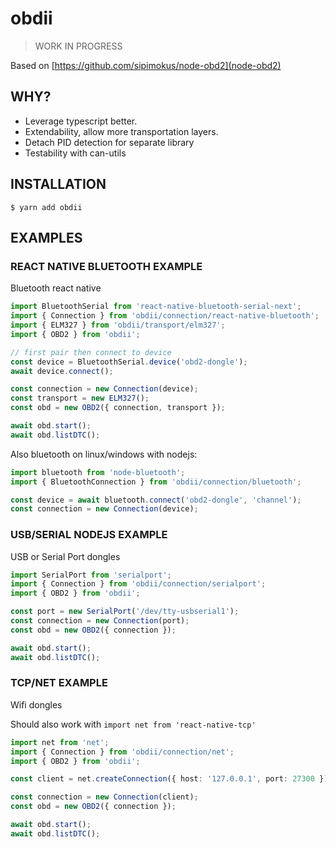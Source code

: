 # obdii

> WORK IN PROGRESS

Based on [https://github.com/sipimokus/node-obd2](node-obd2)

## WHY?

- Leverage typescript better.
- Extendability, allow more transportation layers.
- Detach PID detection for separate library
- Testability with can-utils

## INSTALLATION

```
$ yarn add obdii
```

## EXAMPLES

### REACT NATIVE BLUETOOTH EXAMPLE

Bluetooth react native

```ts
import BluetoothSerial from 'react-native-bluetooth-serial-next';
import { Connection } from 'obdii/connection/react-native-bluetooth';
import { ELM327 } from 'obdii/transport/elm327';
import { OBD2 } from 'obdii';

// first pair then connect to device
const device = BluetoothSerial.device('obd2-dongle');
await device.connect();

const connection = new Connection(device);
const transport = new ELM327();
const obd = new OBD2({ connection, transport });

await obd.start();
await obd.listDTC();
```

Also bluetooth on linux/windows with nodejs:

```ts
import bluetooth from 'node-bluetooth';
import { BluetoothConnection } from 'obdii/connection/bluetooth';

const device = await bluetooth.connect('obd2-dongle', 'channel');
const connection = new Connection(device);
```

### USB/SERIAL NODEJS EXAMPLE

USB or Serial Port dongles

```ts
import SerialPort from 'serialport';
import { Connection } from 'obdii/connection/serialport';
import { OBD2 } from 'obdii';

const port = new SerialPort('/dev/tty-usbserial1');
const connection = new Connection(port);
const obd = new OBD2({ connection });

await obd.start();
await obd.listDTC();
```

### TCP/NET EXAMPLE

Wifi dongles

Should also work with `import net from 'react-native-tcp'`

```ts
import net from 'net';
import { Connection } from 'obdii/connection/net';
import { OBD2 } from 'obdii';

const client = net.createConnection({ host: '127.0.0.1', port: 27300 });

const connection = new Connection(client);
const obd = new OBD2({ connection });

await obd.start();
await obd.listDTC();
```
